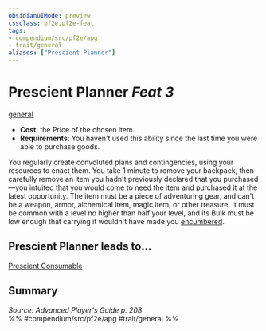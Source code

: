 ```yaml
---
obsidianUIMode: preview
cssclass: pf2e,pf2e-feat
tags:
- compendium/src/pf2e/apg
- trait/general
aliases: ["Prescient Planner"]
---
```

# Prescient Planner  *Feat 3*  
[general](general.md "General Feat Trait")  

- **Cost**: the Price of the chosen item
- **Requirements**: You haven't used this ability since the last time you were able to purchase goods.

You regularly create convoluted plans and contingencies, using your resources to enact them. You take 1 minute to remove your backpack, then carefully remove an item you hadn't previously declared that you purchased—you intuited that you would come to need the item and purchased it at the latest opportunity. The item must be a piece of adventuring gear, and can't be a weapon, armor, alchemical item, magic item, or other treasure. It must be common with a level no higher than half your level, and its Bulk must be low enough that carrying it wouldn't have made you [encumbered](conditions.md#Encumbered).

## Prescient Planner leads to...

[Prescient Consumable](prescient-consumable-apg.md)

## Summary

*Source: Advanced Player's Guide p. 208*  
%% #compendium/src/pf2e/apg #trait/general %%